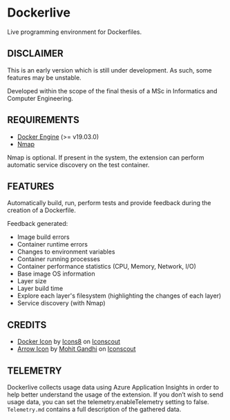 # Dockerlive

Live programming environment for Dockerfiles.

## DISCLAIMER

This is an early version which is still under development. As such, some features may be unstable.

Developed within the scope of the final thesis of a MSc in Informatics and Computer Engineering.

## REQUIREMENTS

- [Docker Engine](https://www.docker.com/) (>= v19.03.0)
- [Nmap](https://nmap.org/)

Nmap is optional. If present in the system, the extension can perform automatic service discovery on the test container.

## FEATURES

Automatically build, run, perform tests and provide feedback during the creation of a Dockerfile.

Feedback generated:
- Image build errors
- Container runtime errors
- Changes to environment variables
- Container running processes
- Container performance statistics (CPU, Memory, Network, I/O)
- Base image OS information
- Layer size
- Layer build time
- Explore each layer's filesystem (highlighting the changes of each layer)
- Service discovery (with Nmap)

## CREDITS

- [Docker Icon](https://iconscout.com/icons/docker) by [Icons8](https://iconscout.com/contributors/icons8) on [Iconscout](Iconscout)
- [Arrow Icon](https://iconscout.com/icons/arrow) by [Mohit Gandhi](https://iconscout.com/contributors/mcgandhi61) on [Iconscout](Iconscout)

## TELEMETRY

Dockerlive collects usage data using Azure Application Insights in order to help better understand the usage of the extension. If you don’t wish to send usage data, you can set the telemetry.enableTelemetry setting to false. `Telemetry.md` contains a full description of the gathered data.
